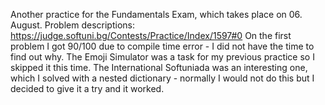 Another practice for the Fundamentals Exam, which takes place on 06. August. Problem descriptions: https://judge.softuni.bg/Contests/Practice/Index/1597#0 On the first problem I got 90/100 due to compile time error - I did not have the time to find out why. The Emoji Simulator was a task for my previous practice so I skipped it this time. The International Softuniada was an interesting one, which I solved with a nested dictionary - normally I would not do this but I decided to give it a try and it worked.

